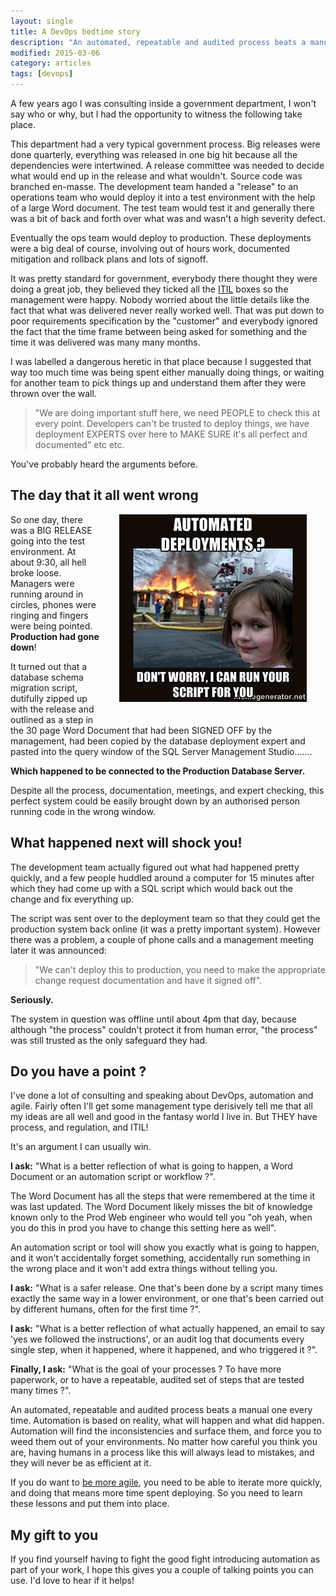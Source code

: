 ```yaml
---
layout: single
title: A DevOps bedtime story
description: "An automated, repeatable and audited process beats a manual one every time. A cautionary tale of human error, overblown process and some lessons you can take from it."
modified: 2015-03-06
category: articles
tags: [devops]
---
```



A few years ago I was consulting inside a government department, I won't say who or why, but I had the opportunity to witness the following take place.

This department had a very typical government process. Big releases were done quarterly, everything was released in one big hit because all the dependencies were intertwined. A release committee was needed to decide what would end up in the release and what wouldn't. Source code was branched en-masse. The development team handed a "release" to an operations team who would deploy it into a test environment with the help of a large Word document. The test team would test it and generally there was a bit of back and forth over what was and wasn't a high severity defect.

Eventually the ops team would deploy to production. These deployments were a big deal of course, involving out of hours work, documented mitigation and rollback plans and lots of signoff.

It was pretty standard for government, everybody there thought they were doing a great job, they believed they ticked all the [ITIL](http://en.wikipedia.org/wiki/Information_Technology_Infrastructure_Library) boxes so the management were happy. Nobody worried about the little details like the fact that what was delivered never really worked well. That was put down to poor requirements specification by the "customer" and everybody ignored the fact that the time frame between being asked for something and the time it was delivered was many many months.

I was labelled a dangerous heretic in that place because I suggested that way too much time was being spent either manually doing things, or waiting for another team to pick things up and understand them after they were thrown over the wall. 

<blockquote>"We are doing important stuff here, we need PEOPLE to check this at every point. Developers can't be trusted to deploy things, we have deployment EXPERTS over here to MAKE SURE it's all perfect and documented" etc etc.</blockquote>

You've probably heard the arguments before. 

## The day that it all went wrong ##


<div style="float: right; margin: 30px; margin-top: 0;" >
	<img src="/images/disaster-deployments.jpg" />
</div>


So one day, there was a BIG RELEASE going into the test environment. At about 9:30, all hell broke loose. Managers were running around in circles, phones were ringing and fingers were being pointed. **Production had gone down**!

It turned out that a database schema migration script, dutifully zipped up with the release and outlined as a step in the 30 page Word Document that had been SIGNED OFF by the management, had been copied by the database deployment expert and pasted into the query window of the SQL Server Management Studio.......

**Which happened to be connected to the Production Database Server.**

Despite all the process, documentation, meetings, and expert checking, this perfect system could be easily brought down by an authorised person running code in the wrong window.

## What happened next will shock you! ##

The development team actually figured out what had happened pretty quickly, and a few people huddled around a computer for 15 minutes after which they had come up with a SQL script which would back out the change and fix everything up.

The script was sent over to the deployment team so that they could get the production system back online (it was a pretty important system). However there was a problem, a couple of phone calls and a management meeting later it was announced:

<blockquote>
 "We can't deploy this to production, you need to make the appropriate change request documentation and have it signed off".
</blockquote>

**Seriously.**

The system in question was offline until about 4pm that day, because although "the process" couldn't protect it from human error, "the process" was still trusted as the only safeguard they had.

## Do you have a point ? ##

I've done a lot of consulting and speaking about DevOps, automation and agile. Fairly often I'll get some management type derisively tell me that all my ideas are all well and good in the fantasy world I live in. But THEY have process, and regulation, and ITIL!

It's an argument I can usually win.

**I ask:** "What is a better reflection of what is going to happen, a Word Document or an automation script or workflow ?".

The Word Document has all the steps that were remembered at the time it was last updated. The Word Document likely misses the bit of knowledge known only to the Prod Web engineer who would tell you "oh yeah,  when you do this in prod you have to change this setting here as well". 

An automation script or tool will show you exactly what is going to happen, and it won't accidentally forget something, accidentally run something in the wrong place and it won't add extra things without telling you.

**I ask:** "What is a safer release. One that's been done by a script many times exactly the same way in a lower environment, or one that's been carried out by different humans, often for the first time ?".

**I ask:** "What is a better reflection of what actually happened, an email to say 'yes we followed the instructions', or an audit log that documents every single step, when it happened, where it happened, and who triggered it ?".

**Finally, I ask:** "What is the goal of your processes ? To have more paperwork, or to have a repeatable, audited set of steps that are tested many times ?".

An automated, repeatable and audited process beats a manual one every time. Automation is based on reality, what will happen and what did happen. Automation will find the inconsistencies and surface them, and force you to weed them out of your environments. No matter how careful you think you are, having humans in a process like this will always lead to mistakes, and they will never be as efficient at it. 

If you do want to [be more agile](/articles/doing-agile-software-development), you need to be able to iterate more quickly, and doing that means more time spent deploying. So you need to learn these lessons and put them into place.

## My gift to you ##

If you find yourself having to fight the good fight introducing automation as part of your work, I hope this gives you a couple of talking points you can use. I'd love to hear if it helps!






